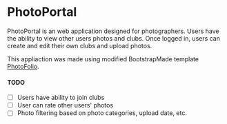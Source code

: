 # PhotoPortal
PhotoPortal is an web application designed for photographers. 
Users have the ability to view other users photos and clubs. Once logged in, users can create and edit their own clubs and upload photos. 

This appliaction was made using modified BootstrapMade template [PhotoFolio](https://bootstrapmade.com/photofolio-bootstrap-photography-website-template/).

#### TODO
- [ ] Users have ability to join clubs
- [ ] User can rate other users' photos
- [ ] Photo filtering based on photo categories, upload date, etc.

